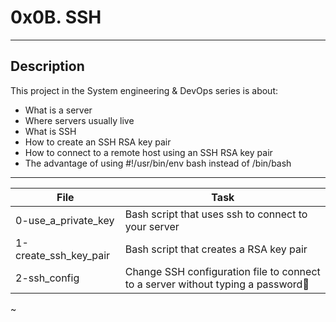 # 0x0B. SSH
---
## Description
This project in the System engineering & DevOps series is about:
* What is a server
* Where servers usually live
* What is SSH
* How to create an SSH RSA key pair
* How to connect to a remote host using an SSH RSA key pair
* The advantage of using #!/usr/bin/env bash instead of /bin/bash

---
File|Task
---|---
0-use_a_private_key |  Bash script that uses ssh to connect to your server
1-create_ssh_key_pair | Bash script that creates a RSA key pair
2-ssh_config | Change SSH configuration file to connect to a server without typing a password
~
